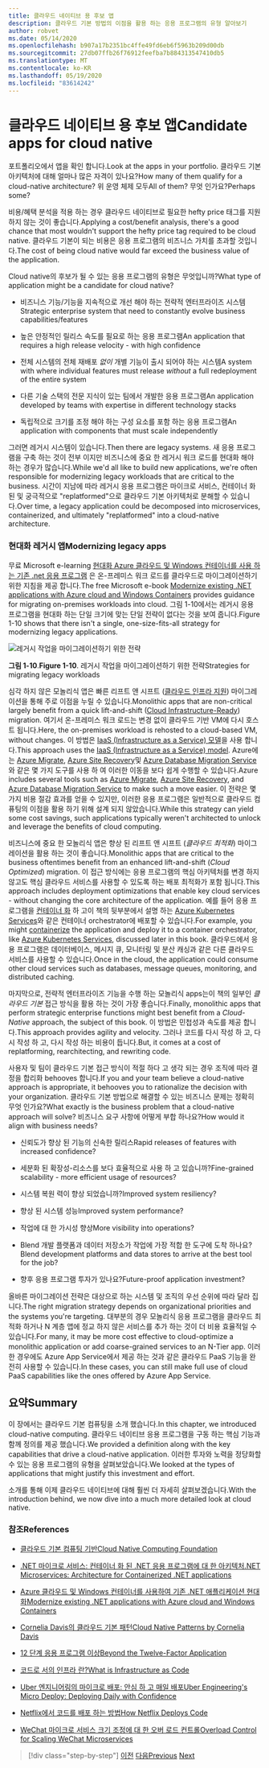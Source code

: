 ```yaml
---
title: 클라우드 네이티브 용 후보 앱
description: 클라우드 기본 방법의 이점을 활용 하는 응용 프로그램의 유형 알아보기
author: robvet
ms.date: 05/14/2020
ms.openlocfilehash: b907a17b2351bc4ffe49fd6eb6f5963b209d00db
ms.sourcegitcommit: 27db07ffb26f76912feefba7b884313547410db5
ms.translationtype: MT
ms.contentlocale: ko-KR
ms.lasthandoff: 05/19/2020
ms.locfileid: "83614242"
---
```

# <a name="candidate-apps-for-cloud-native"></a><span data-ttu-id="3c187-103">클라우드 네이티브 용 후보 앱</span><span class="sxs-lookup"><span data-stu-id="3c187-103">Candidate apps for cloud native</span></span>

<span data-ttu-id="3c187-104">포트폴리오에서 앱을 확인 합니다.</span><span class="sxs-lookup"><span data-stu-id="3c187-104">Look at the apps in your portfolio.</span></span> <span data-ttu-id="3c187-105">클라우드 기본 아키텍처에 대해 얼마나 많은 자격이 있나요?</span><span class="sxs-lookup"><span data-stu-id="3c187-105">How many of them qualify for a cloud-native architecture?</span></span> <span data-ttu-id="3c187-106">위 운영 체제 모두</span><span class="sxs-lookup"><span data-stu-id="3c187-106">All of them?</span></span> <span data-ttu-id="3c187-107">무엇 인가요?</span><span class="sxs-lookup"><span data-stu-id="3c187-107">Perhaps some?</span></span>

<span data-ttu-id="3c187-108">비용/혜택 분석을 적용 하는 경우 클라우드 네이티브로 필요한 hefty price 태그를 지원 하지 않는 것이 좋습니다.</span><span class="sxs-lookup"><span data-stu-id="3c187-108">Applying a cost/benefit analysis, there's a good chance that most wouldn't support the hefty price tag required to be cloud native.</span></span> <span data-ttu-id="3c187-109">클라우드 기본이 되는 비용은 응용 프로그램의 비즈니스 가치를 초과할 것입니다.</span><span class="sxs-lookup"><span data-stu-id="3c187-109">The cost of being cloud native would far exceed the business value of the application.</span></span>

<span data-ttu-id="3c187-110">Cloud native의 후보가 될 수 있는 응용 프로그램의 유형은 무엇입니까?</span><span class="sxs-lookup"><span data-stu-id="3c187-110">What type of application might be a candidate for cloud native?</span></span>

- <span data-ttu-id="3c187-111">비즈니스 기능/기능을 지속적으로 개선 해야 하는 전략적 엔터프라이즈 시스템</span><span class="sxs-lookup"><span data-stu-id="3c187-111">Strategic enterprise system that need to constantly evolve business capabilities/features</span></span>

- <span data-ttu-id="3c187-112">높은 안정적인 릴리스 속도를 필요로 하는 응용 프로그램</span><span class="sxs-lookup"><span data-stu-id="3c187-112">An application that requires a high release velocity - with high confidence</span></span>

- <span data-ttu-id="3c187-113">전체 시스템의 전체 재배포 *없이* 개별 기능이 출시 되어야 하는 시스템</span><span class="sxs-lookup"><span data-stu-id="3c187-113">A system with where individual features must release *without* a full redeployment of the entire system</span></span>

- <span data-ttu-id="3c187-114">다른 기술 스택의 전문 지식이 있는 팀에서 개발한 응용 프로그램</span><span class="sxs-lookup"><span data-stu-id="3c187-114">An application developed by teams with expertise in different technology stacks</span></span>

- <span data-ttu-id="3c187-115">독립적으로 크기를 조정 해야 하는 구성 요소를 포함 하는 응용 프로그램</span><span class="sxs-lookup"><span data-stu-id="3c187-115">An application with components that must scale independently</span></span>

<span data-ttu-id="3c187-116">그러면 레거시 시스템이 있습니다.</span><span class="sxs-lookup"><span data-stu-id="3c187-116">Then there are legacy systems.</span></span> <span data-ttu-id="3c187-117">새 응용 프로그램을 구축 하는 것이 전부 이지만 비즈니스에 중요 한 레거시 워크 로드를 현대화 해야 하는 경우가 많습니다.</span><span class="sxs-lookup"><span data-stu-id="3c187-117">While we'd all like to build new applications, we're often responsible for modernizing legacy workloads that are critical to the business.</span></span> <span data-ttu-id="3c187-118">시간이 지남에 따라 레거시 응용 프로그램은 마이크로 서비스, 컨테이너 화 된 및 궁극적으로 "replatformed"으로 클라우드 기본 아키텍처로 분해할 수 있습니다.</span><span class="sxs-lookup"><span data-stu-id="3c187-118">Over time, a legacy application could be decomposed into microservices, containerized, and ultimately "replatformed" into a cloud-native architecture.</span></span>

### <a name="modernizing-legacy-apps"></a><span data-ttu-id="3c187-119">현대화 레거시 앱</span><span class="sxs-lookup"><span data-stu-id="3c187-119">Modernizing legacy apps</span></span>

<span data-ttu-id="3c187-120">무료 Microsoft e-learning [현대화 Azure 클라우드 및 Windows 컨테이너를 사용 하는 기존 .net 응용 프로그램](https://dotnet.microsoft.com/download/thank-you/modernizing-existing-net-apps-ebook) 은 온-프레미스 워크 로드를 클라우드로 마이그레이션하기 위한 지침을 제공 합니다.</span><span class="sxs-lookup"><span data-stu-id="3c187-120">The free Microsoft e-book [Modernize existing .NET applications with Azure cloud and Windows Containers](https://dotnet.microsoft.com/download/thank-you/modernizing-existing-net-apps-ebook) provides guidance for migrating on-premises workloads into cloud.</span></span> <span data-ttu-id="3c187-121">그림 1-10에서는 레거시 응용 프로그램을 현대화 하는 단일 크기에 맞는 단일 전략이 없다는 것을 보여 줍니다.</span><span class="sxs-lookup"><span data-stu-id="3c187-121">Figure 1-10 shows that there isn't a single, one-size-fits-all strategy for modernizing legacy applications.</span></span>

![레거시 작업을 마이그레이션하기 위한 전략](./media/strategies-for-migrating-legacy-workloads.png)

<span data-ttu-id="3c187-123">**그림 1-10**.</span><span class="sxs-lookup"><span data-stu-id="3c187-123">**Figure 1-10**.</span></span> <span data-ttu-id="3c187-124">레거시 작업을 마이그레이션하기 위한 전략</span><span class="sxs-lookup"><span data-stu-id="3c187-124">Strategies for migrating legacy workloads</span></span>

<span data-ttu-id="3c187-125">심각 하지 않은 모놀리식 앱은 빠른 리프트 앤 시프트 ([클라우드 인프라 지원](../modernize-with-azure-containers/lift-and-shift-existing-apps-azure-iaas.md)) 마이그레이션을 통해 주로 이점을 누릴 수 있습니다.</span><span class="sxs-lookup"><span data-stu-id="3c187-125">Monolithic apps that are non-critical largely benefit from a quick lift-and-shift ([Cloud Infrastructure-Ready](../modernize-with-azure-containers/lift-and-shift-existing-apps-azure-iaas.md)) migration.</span></span> <span data-ttu-id="3c187-126">여기서 온-프레미스 워크 로드는 변경 없이 클라우드 기반 VM에 다시 호스트 됩니다.</span><span class="sxs-lookup"><span data-stu-id="3c187-126">Here, the on-premises workload is rehosted to a cloud-based VM, without changes.</span></span> <span data-ttu-id="3c187-127">이 방법은 [IaaS (Infrastructure as a Service) 모델](https://azure.microsoft.com/overview/what-is-iaas/)을 사용 합니다.</span><span class="sxs-lookup"><span data-stu-id="3c187-127">This approach uses the [IaaS (Infrastructure as a Service) model](https://azure.microsoft.com/overview/what-is-iaas/).</span></span> <span data-ttu-id="3c187-128">Azure에는 [Azure Migrate](https://azure.microsoft.com/services/azure-migrate/), [Azure Site Recovery](https://azure.microsoft.com/services/site-recovery/)및 [Azure Database Migration Service](https://azure.microsoft.com/campaigns/database-migration/) 와 같은 몇 가지 도구를 사용 하 여 이러한 이동을 보다 쉽게 수행할 수 있습니다.</span><span class="sxs-lookup"><span data-stu-id="3c187-128">Azure includes several tools such as [Azure Migrate](https://azure.microsoft.com/services/azure-migrate/), [Azure Site Recovery](https://azure.microsoft.com/services/site-recovery/), and [Azure Database Migration Service](https://azure.microsoft.com/campaigns/database-migration/) to make such a move easier.</span></span> <span data-ttu-id="3c187-129">이 전략은 몇 가지 비용 절감 효과를 얻을 수 있지만, 이러한 응용 프로그램은 일반적으로 클라우드 컴퓨팅의 이점을 활용 하기 위해 설계 되지 않았습니다.</span><span class="sxs-lookup"><span data-stu-id="3c187-129">While this strategy can yield some cost savings, such applications typically weren't architected to unlock and leverage the benefits of cloud computing.</span></span>

<span data-ttu-id="3c187-130">비즈니스에 중요 한 모놀리식 앱은 향상 된 리프트 앤 시프트 (*클라우드 최적화*) 마이그레이션을 활용 하는 것이 좋습니다.</span><span class="sxs-lookup"><span data-stu-id="3c187-130">Monolithic apps that are critical to the business oftentimes benefit from an enhanced lift-and-shift (*Cloud Optimized*) migration.</span></span> <span data-ttu-id="3c187-131">이 접근 방식에는 응용 프로그램의 핵심 아키텍처를 변경 하지 않고도 핵심 클라우드 서비스를 사용할 수 있도록 하는 배포 최적화가 포함 됩니다.</span><span class="sxs-lookup"><span data-stu-id="3c187-131">This approach includes deployment optimizations that enable key cloud services - without changing the core architecture of the application.</span></span> <span data-ttu-id="3c187-132">예를 들어 응용 프로그램을 [컨테이너 화](https://docs.microsoft.com/virtualization/windowscontainers/about/) 하 고이 책의 뒷부분에서 설명 하는 [Azure Kubernetes Services](https://azure.microsoft.com/services/kubernetes-service/)와 같은 컨테이너 orchestrator에 배포할 수 있습니다.</span><span class="sxs-lookup"><span data-stu-id="3c187-132">For example, you might [containerize](https://docs.microsoft.com/virtualization/windowscontainers/about/) the application and deploy it to a container orchestrator, like [Azure Kubernetes Services](https://azure.microsoft.com/services/kubernetes-service/), discussed later in this book.</span></span> <span data-ttu-id="3c187-133">클라우드에서 응용 프로그램은 데이터베이스, 메시지 큐, 모니터링 및 분산 캐싱과 같은 다른 클라우드 서비스를 사용할 수 있습니다.</span><span class="sxs-lookup"><span data-stu-id="3c187-133">Once in the cloud, the application could consume other cloud services such as databases, message queues, monitoring, and distributed caching.</span></span>

<span data-ttu-id="3c187-134">마지막으로, 전략적 엔터프라이즈 기능을 수행 하는 모놀리식 apps는이 책의 일부인 *클라우드 기본* 접근 방식을 활용 하는 것이 가장 좋습니다.</span><span class="sxs-lookup"><span data-stu-id="3c187-134">Finally, monolithic apps that perform strategic enterprise functions might best benefit from a *Cloud-Native* approach, the subject of this book.</span></span> <span data-ttu-id="3c187-135">이 방법은 민첩성과 속도를 제공 합니다.</span><span class="sxs-lookup"><span data-stu-id="3c187-135">This approach provides agility and velocity.</span></span> <span data-ttu-id="3c187-136">그러나 코드를 다시 작성 하 고, 다시 작성 하 고, 다시 작성 하는 비용이 듭니다.</span><span class="sxs-lookup"><span data-stu-id="3c187-136">But, it comes at a cost of replatforming, rearchitecting, and rewriting code.</span></span>

<span data-ttu-id="3c187-137">사용자 및 팀이 클라우드 기본 접근 방식이 적절 하다 고 생각 되는 경우 조직에 따라 결정을 합리화 behooves 합니다.</span><span class="sxs-lookup"><span data-stu-id="3c187-137">If you and your team believe a cloud-native approach is appropriate, it behooves you to rationalize the decision with your organization.</span></span> <span data-ttu-id="3c187-138">클라우드 기본 방법으로 해결할 수 있는 비즈니스 문제는 정확히 무엇 인가요?</span><span class="sxs-lookup"><span data-stu-id="3c187-138">What exactly is the business problem that a cloud-native approach will solve?</span></span> <span data-ttu-id="3c187-139">비즈니스 요구 사항에 어떻게 부합 하나요?</span><span class="sxs-lookup"><span data-stu-id="3c187-139">How would it align with business needs?</span></span>

- <span data-ttu-id="3c187-140">신뢰도가 향상 된 기능의 신속한 릴리스</span><span class="sxs-lookup"><span data-stu-id="3c187-140">Rapid releases of features with increased confidence?</span></span>

- <span data-ttu-id="3c187-141">세분화 된 확장성-리소스를 보다 효율적으로 사용 하 고 있습니까?</span><span class="sxs-lookup"><span data-stu-id="3c187-141">Fine-grained scalability - more efficient usage of resources?</span></span>

- <span data-ttu-id="3c187-142">시스템 복원 력이 향상 되었습니까?</span><span class="sxs-lookup"><span data-stu-id="3c187-142">Improved system resiliency?</span></span>

- <span data-ttu-id="3c187-143">향상 된 시스템 성능</span><span class="sxs-lookup"><span data-stu-id="3c187-143">Improved system performance?</span></span>

- <span data-ttu-id="3c187-144">작업에 대 한 가시성 향상</span><span class="sxs-lookup"><span data-stu-id="3c187-144">More visibility into operations?</span></span>

- <span data-ttu-id="3c187-145">Blend 개발 플랫폼과 데이터 저장소가 작업에 가장 적합 한 도구에 도착 하나요?</span><span class="sxs-lookup"><span data-stu-id="3c187-145">Blend development platforms and data stores to arrive at the best tool for the job?</span></span>

- <span data-ttu-id="3c187-146">향후 응용 프로그램 투자가 있나요?</span><span class="sxs-lookup"><span data-stu-id="3c187-146">Future-proof application investment?</span></span>

<span data-ttu-id="3c187-147">올바른 마이그레이션 전략은 대상으로 하는 시스템 및 조직의 우선 순위에 따라 달라 집니다.</span><span class="sxs-lookup"><span data-stu-id="3c187-147">The right migration strategy depends on organizational priorities and the systems you're targeting.</span></span> <span data-ttu-id="3c187-148">대부분의 경우 모놀리식 응용 프로그램을 클라우드 최적화 하거나 N 계층 앱에 정교 하지 않은 서비스를 추가 하는 것이 더 비용 효율적일 수 있습니다.</span><span class="sxs-lookup"><span data-stu-id="3c187-148">For many, it may be more cost effective to cloud-optimize a monolithic application or add coarse-grained services to an N-Tier app.</span></span> <span data-ttu-id="3c187-149">이러한 경우에도 Azure App Service에서 제공 하는 것과 같은 클라우드 PaaS 기능을 완전히 사용할 수 있습니다.</span><span class="sxs-lookup"><span data-stu-id="3c187-149">In these cases, you can still make full use of cloud PaaS capabilities like the ones offered by Azure App Service.</span></span>

## <a name="summary"></a><span data-ttu-id="3c187-150">요약</span><span class="sxs-lookup"><span data-stu-id="3c187-150">Summary</span></span>

<span data-ttu-id="3c187-151">이 장에서는 클라우드 기본 컴퓨팅을 소개 했습니다.</span><span class="sxs-lookup"><span data-stu-id="3c187-151">In this chapter, we introduced cloud-native computing.</span></span> <span data-ttu-id="3c187-152">클라우드 네이티브 응용 프로그램을 구동 하는 핵심 기능과 함께 정의를 제공 했습니다.</span><span class="sxs-lookup"><span data-stu-id="3c187-152">We provided a definition along with the key capabilities that drive a cloud-native application.</span></span> <span data-ttu-id="3c187-153">이러한 투자와 노력을 정당화할 수 있는 응용 프로그램의 유형을 살펴보았습니다.</span><span class="sxs-lookup"><span data-stu-id="3c187-153">We looked at the types of applications that might justify this investment and effort.</span></span>

<span data-ttu-id="3c187-154">소개를 통해 이제 클라우드 네이티브에 대해 훨씬 더 자세히 살펴보겠습니다.</span><span class="sxs-lookup"><span data-stu-id="3c187-154">With the introduction behind, we now dive into a much more detailed look at cloud native.</span></span>

### <a name="references"></a><span data-ttu-id="3c187-155">참조</span><span class="sxs-lookup"><span data-stu-id="3c187-155">References</span></span>

- [<span data-ttu-id="3c187-156">클라우드 기본 컴퓨팅 기반</span><span class="sxs-lookup"><span data-stu-id="3c187-156">Cloud Native Computing Foundation</span></span>](https://www.cncf.io/)

- [<span data-ttu-id="3c187-157">.NET 마이크로 서비스: 컨테이너 화 된 .NET 응용 프로그램에 대 한 아키텍처</span><span class="sxs-lookup"><span data-stu-id="3c187-157">.NET Microservices: Architecture for Containerized .NET applications</span></span>](https://dotnet.microsoft.com/download/thank-you/microservices-architecture-ebook)

- [<span data-ttu-id="3c187-158">Azure 클라우드 및 Windows 컨테이너를 사용하여 기존 .NET 애플리케이션 현대화</span><span class="sxs-lookup"><span data-stu-id="3c187-158">Modernize existing .NET applications with Azure cloud and Windows Containers</span></span>](https://dotnet.microsoft.com/download/thank-you/modernizing-existing-net-apps-ebook)

- [<span data-ttu-id="3c187-159">Cornelia Davis의 클라우드 기본 패턴</span><span class="sxs-lookup"><span data-stu-id="3c187-159">Cloud Native Patterns by Cornelia Davis</span></span>](https://www.manning.com/books/cloud-native-patterns)

- [<span data-ttu-id="3c187-160">12 단계 응용 프로그램 이상</span><span class="sxs-lookup"><span data-stu-id="3c187-160">Beyond the Twelve-Factor Application</span></span>](https://content.pivotal.io/blog/beyond-the-twelve-factor-app)

- [<span data-ttu-id="3c187-161">코드로 서의 인프라 란?</span><span class="sxs-lookup"><span data-stu-id="3c187-161">What is Infrastructure as Code</span></span>](https://docs.microsoft.com/azure/devops/learn/what-is-infrastructure-as-code)

- [<span data-ttu-id="3c187-162">Uber 엔지니어링의 마이크로 배포: 안심 하 고 매일 배포</span><span class="sxs-lookup"><span data-stu-id="3c187-162">Uber Engineering's Micro Deploy: Deploying Daily with Confidence</span></span>](https://eng.uber.com/micro-deploy/)

- [<span data-ttu-id="3c187-163">Netflix에서 코드를 배포 하는 방법</span><span class="sxs-lookup"><span data-stu-id="3c187-163">How Netflix Deploys Code</span></span>](https://www.infoq.com/news/2013/06/netflix/)

- [<span data-ttu-id="3c187-164">WeChat 마이크로 서비스 크기 조정에 대 한 오버 로드 컨트롤</span><span class="sxs-lookup"><span data-stu-id="3c187-164">Overload Control for Scaling WeChat Microservices</span></span>](https://www.cs.columbia.edu/~ruigu/papers/socc18-final100.pdf)

>[!div class="step-by-step"]
><span data-ttu-id="3c187-165">[이전](definition.md)
>[다음](introduce-eshoponcontainers-reference-app.md)</span><span class="sxs-lookup"><span data-stu-id="3c187-165">[Previous](definition.md)
[Next](introduce-eshoponcontainers-reference-app.md)</span></span>
